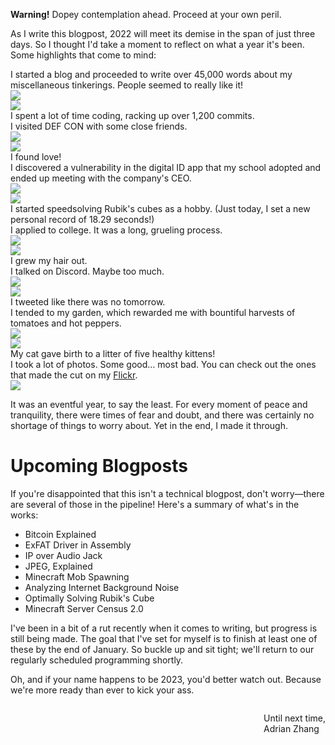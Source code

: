 <aside class="warning">

<b>Warning!</b> Dopey contemplation ahead. Proceed at your own peril.

</aside>

As I write this blogpost, 2022 will meet its demise in the span of just three days. So I thought I'd take a moment to reflect on what a year it's been. Some highlights that come to mind:

<div class="highlights">
    <div class="left">
        <div><span>I started a blog and proceeded to write over 45,000 words about my miscellaneous tinkerings. People seemed to really like it!</span></div>
        <img src="blog.png">
    </div>
    <div class="right">
        <img src="commits.png">
        <div><span>I spent a lot of time coding, racking up over 1,200 commits.</span></div>
    </div>
    <div class="left">
        <div><span>I visited DEF CON with some close friends.</span></div>
        <img src="defcon.png">
    </div>
    <div class="right">
        <img src="love.png">
        <div><span>I found love!</span></div>
    </div>
    <div class="left">
        <div><span>I discovered a vulnerability in the digital ID app that my school adopted and ended up meeting with the company's CEO.</span></div>
        <img src="hacking.jpg">
    </div>
    <div class="right">
        <img src="cube.jpg">
        <div><span>I started speedsolving Rubik's cubes as a hobby. (Just today, I set a new personal record of 18.29 seconds!)</span></div>
    </div>
    <div class="left">
        <div><span>I applied to college. It was a long, grueling process.</span></div>
        <img src="evil-common-app.png">
    </div>
    <div class="right">
        <img src="hair.png">
        <div><span>I grew my hair out.</span></div>
    </div>
    <div class="left">
        <div><span>I talked on Discord. Maybe too much.</span></div>
        <img src="discord.png">
    </div>
    <div class="right">
        <img src="twitter.png">
        <div><span>I tweeted like there was no tomorrow.</span></div>
    </div>
    <div class="left">
        <div><span>I tended to my garden, which rewarded me with bountiful harvests of tomatoes and hot peppers.</span></div>
        <img src="tomato.png">
    </div>
    <div class="right">
        <img src="kittens.png">
        <div><span>My cat gave birth to a litter of five healthy kittens!</span></div>
    </div>
    <div class="left">
        <div><span>I took a lot of photos. Some good&hellip; most bad. You can check out the ones that made the cut on my <a href="https://www.flickr.com/people/192931620@N06/">Flickr</a>.</span></div>
        <img src="photos.png">
    </div>
</div>

It was an eventful year, to say the least. For every moment of peace and tranquility, there were times of fear and doubt, and there was certainly no shortage of things to worry about. Yet in the end, I made it through.

# Upcoming Blogposts

If you're disappointed that this isn't a technical blogpost, don't worry&mdash;there are several of those in the pipeline! Here's a summary of what's in the works:

- Bitcoin Explained
- ExFAT Driver in Assembly
- IP over Audio Jack
- JPEG, Explained
- Minecraft Mob Spawning
- Analyzing Internet Background Noise
- Optimally Solving Rubik's Cube
- Minecraft Server Census 2.0

I've been in a bit of a rut recently when it comes to writing, but progress is still being made. The goal that I've set for myself is to finish at least one of these by the end of January. So buckle up and sit tight; we'll return to our regularly scheduled programming shortly.

Oh, and if your name happens to be 2023, you'd better watch out. Because we're more ready than ever to kick your ass.

<p style="float: right">
Until next time,<br>
Adrian Zhang
</p>
<br>
<br>